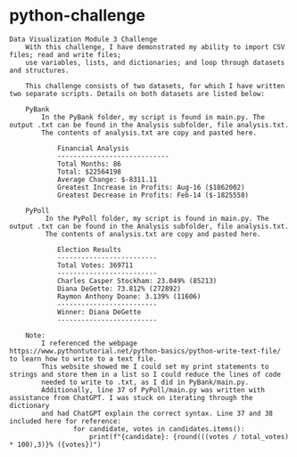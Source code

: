 # python-challenge
    Data Visualization Module 3 Challenge 
        With this challenge, I have demonstrated my ability to import CSV files; read and write files;
        use variables, lists, and dictionaries; and loop through datasets and structures. 

        This challenge consists of two datasets, for which I have written two separate scripts. Details on both datasets are listed below: 

        PyBank 
            In the PyBank folder, my script is found in main.py. The output .txt can be found in the Analysis subfolder, file analysis.txt. 
            The contents of analysis.txt are copy and pasted here. 

                Financial Analysis
                ----------------------------
                Total Months: 86
                Total: $22564198
                Average Change: $-8311.11
                Greatest Increase in Profits: Aug-16 ($1862002)
                Greatest Decrease in Profits: Feb-14 ($-1825558)

        PyPoll
             In the PyPoll folder, my script is found in main.py. The output .txt can be found in the Analysis subfolder, file analysis.txt. 
             The contents of analysis.txt are copy and pasted here.

                Election Results
                -------------------------
                Total Votes: 369711
                -------------------------
                Charles Casper Stockham: 23.049% (85213)
                Diana DeGette: 73.812% (272892)
                Raymon Anthony Doane: 3.139% (11606)
                -------------------------
                Winner: Diana DeGette
                -------------------------

        Note: 
            I referenced the webpage https://www.pythontutorial.net/python-basics/python-write-text-file/ to learn how to write to a text file. 
            This website showed me I could set my print statements to strings and store them in a list so I could reduce the lines of code
            needed to write to .txt, as I did in PyBank/main.py.  
            Additionally, line 37 of PyPoll/main.py was written with assistance from ChatGPT. I was stuck on iterating through the dictionary
            and had ChatGPT explain the correct syntax. Line 37 and 38 included here for reference: 
                    for candidate, votes in candidates.items():
                        print(f"{candidate}: {round(((votes / total_votes) * 100),3)}% ({votes})")
